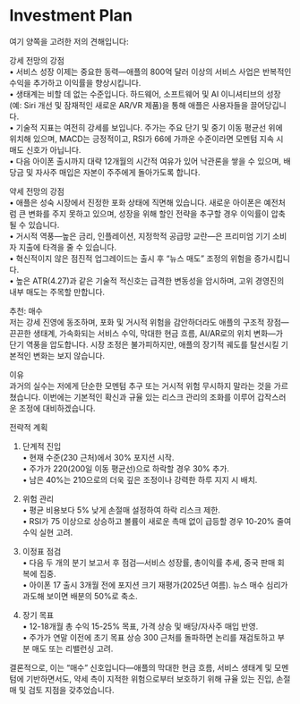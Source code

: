 # Investment Plan

여기 양쪽을 고려한 저의 견해입니다:

강세 전망의 강점  
• 서비스 성장 이제는 중요한 동력—애플의 800억 달러 이상의 서비스 사업은 반복적인 수익을 추가하고 이익률을 향상시킵니다.  
• 생태계는 비할 데 없는 수준입니다. 하드웨어, 소프트웨어 및 AI 이니셔티브의 성장(예: Siri 개선 및 잠재적인 새로운 AR/VR 제품)을 통해 애플은 사용자들을 끌어당깁니다.  
• 기술적 지표는 여전히 강세를 보입니다. 주가는 주요 단기 및 중기 이동 평균선 위에 위치해 있으며, MACD는 긍정적이고, RSI가 66에 가까운 수준이라면 모멘텀 지속 시 매도 신호가 아닙니다.  
• 다음 아이폰 출시까지 대략 12개월의 시간적 여유가 있어 낙관론을 쌓을 수 있으며, 배당금 및 자사주 매입은 자본이 주주에게 돌아가도록 합니다.

약세 전망의 강점  
• 애플은 성숙 시장에서 진정한 포화 상태에 직면해 있습니다. 새로운 아이폰은 예전처럼 큰 변화를 주지 못하고 있으며, 성장을 위해 할인 전략을 추구할 경우 이익률이 압축될 수 있습니다.  
• 거시적 역풍—높은 금리, 인플레이션, 지정학적 공급망 교란—은 프리미엄 기기 소비자 지출에 타격을 줄 수 있습니다.  
• 혁신적이지 않은 점진적 업그레이드는 출시 후 “뉴스 매도” 조정의 위험을 증가시킵니다.  
• 높은 ATR(4.27)과 같은 기술적 적신호는 급격한 변동성을 암시하며, 고위 경영진의 내부 매도는 주목할 만합니다.

추천: 매수  
저는 강세 진영에 동조하며, 포화 및 거시적 위험을 감안하더라도 애플의 구조적 장점—끈끈한 생태계, 가속화되는 서비스 수익, 막대한 현금 흐름, AI/AR로의 위치 변화—가 단기 역풍을 압도합니다. 시장 조정은 불가피하지만, 애플의 장기적 궤도를 탈선시킬 기본적인 변화는 보지 않습니다.

이유  
과거의 실수는 저에게 단순한 모멘텀 추구 또는 거시적 위험 무시하지 말라는 것을 가르쳤습니다. 이번에는 기본적인 확신과 규율 있는 리스크 관리의 조화를 이루어 갑작스러운 조정에 대비하겠습니다.

전략적 계획  
1. 단계적 진입  
   • 현재 수준(230 근처)에서 30% 포지션 시작.  
   • 주가가 220(200일 이동 평균선)으로 하락할 경우 30% 추가.  
   • 남은 40%는 210으로의 더욱 깊은 조정이나 강력한 하루 지지 시 배치.  

2. 위험 관리  
   • 평균 비용보다 5% 낮게 손절매 설정하여 하락 리스크 제한.  
   • RSI가 75 이상으로 상승하고 볼륨이 새로운 촉매 없이 급등할 경우 10-20% 줄여 수익 실현 고려.  

3. 이정표 점검  
   • 다음 두 개의 분기 보고서 후 점검—서비스 성장률, 총이익률 추세, 중국 판매 회복에 집중.  
   • 아이폰 17 출시 3개월 전에 포지션 크기 재평가(2025년 여름). 뉴스 매수 심리가 과도해 보이면 배분의 50%로 축소.  

4. 장기 목표  
   • 12-18개월 총 수익 15-25% 목표, 가격 상승 및 배당/자사주 매입 반영.  
   • 주가가 연말 이전에 초기 목표 상승 300 근처를 돌파하면 논리를 재검토하고 부분 매도 또는 리밸런싱 고려.

결론적으로, 이는 “매수” 신호입니다—애플의 막대한 현금 흐름, 서비스 생태계 및 모멘텀에 기반하면서도, 약세 측이 지적한 위험으로부터 보호하기 위해 규율 있는 진입, 손절매 및 검토 지점을 갖추었습니다.
